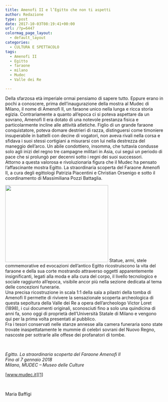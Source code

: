 ```yaml
---
title: Amenofi II e l’Egitto che non ti aspetti
author: Redazione
type: post
date: 2017-10-03T08:19:41+00:00
url: /?p=6447
colormag_page_layout:
  - default_layout
categories:
  - CULTURA E SPETTACOLO
tags:
  - Amenofi II
  - Egitto
  - faraone
  - milano
  - Mudec
  - Valle dei Re

---
```

Della sfarzosa età imperiale ormai pensiamo di sapere tutto. Eppure erano in pochi a conoscere, prima dell&#8217;inaugurazione della mostra al Mudec di Milano, il nome di Amenofi II, un faraone unico nella lunga e ricca storia egizia. Contrariamente a quanto all&#8217;epoca ci si poteva aspettare da un sovrano, Amenofi II era dotato di una notevole prestanza fisica e particolarmente incline alle attività atletiche. Figlio di un grande faraone conquistatore, poteva domare destrieri di razza, distinguersi come timoniere insuperabile in battelli con decine di vogatori, non aveva rivali nella corsa e sfidava i suoi stessi cortigiani a misurarsi con lui nella destrezza del maneggio dell’arco. Un abile condottiero, insomma, che tuttavia condusse solo agli inizi del regno tre campagne militari in Asia, cui seguì un periodo di pace che si prolungò per decenni sotto i regni dei suoi successori.  
Attorno a questa valorosa e rivoluzionaria figura che il Mudec ha pensato l&#8217;affascinante mostra Egitto. La straordinaria scoperta del Faraone Amenofi II, a cura degli egittologi Patrizia Piacentini e Christian Orsenigo e sotto il coordinamento di Massimiliana Pozzi Battaglia.

<img decoding="async" loading="lazy" class=" wp-image-6448 alignleft" src="https://progressonline.it/wp-content/uploads/2017/10/IMG_7732-300x225.jpg" alt="" width="328" height="246" /> Statue, armi, stele commemorative ed evocazioni dell&#8217;antico Egitto ricostruiscono la vita del faraone e della sua corte mostrando attraverso oggetti apparentemente insignificanti, legati alla moda e alla cura del corpo, il livello tecnologico e sociale raggiunto all&#8217;epoca, visibile ancor più nella sezione dedicata al tema delle concezioni funerarie.  
Una precisa ricostruzione in scala 1:1 della sala a pilastri della tomba di Amenofi II permette di rivivere la sensazionale scoperta archeologica di questa sepoltura della Valle dei Re a opera dell&#8217;archeologo Victor Loret (1898), i cui documenti originali, sconosciuti fino a solo una quindicina di anni fa, sono oggi di proprietà dell&#8217;Università Statale di Milano e vengono qui per la prima volta presentati al pubblico.  
Fra i tesori conservati nelle stanze annesse alla camera funeraria sono state trovate inaspettatamente le mummie di celebri sovrani del Nuovo Regno, nascoste per sottrarle alle offese dei profanatori di tombe.

&nbsp;

_Egitto. La straordinaria scoperta del Faraone Amenofi II_  
_Fino al 7 gennaio 2018_  
_Milano, MUDEC – Museo delle Culture_

[www.mudec.it][1]

&nbsp;

Maria Baffigi

 [1]: https://www.mudec.it